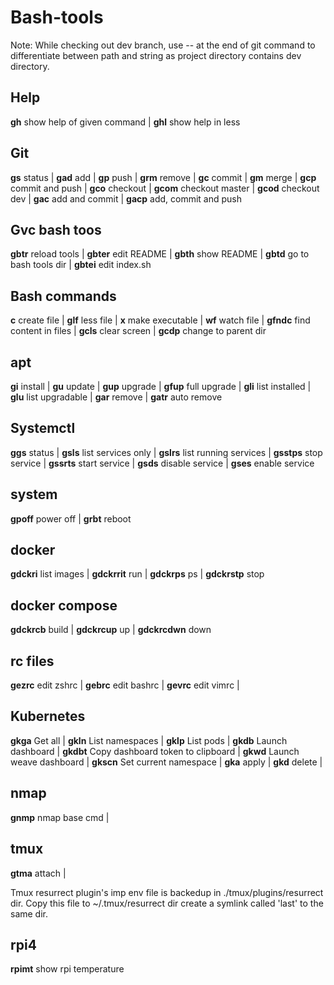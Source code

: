 # Bash-tools
Note:
While checking out dev branch, use -- at the end of git command to differentiate between path and string as project directory contains dev directory.

## Help
**gh** show help of given command | **ghl** show help in less

## Git
**gs** status | **gad** add | **gp**  push | **grm** remove | **gc** commit | **gm** merge | **gcp** commit and push | **gco** checkout | **gcom** checkout master | **gcod** checkout dev | **gac** add and commit | **gacp** add, commit and push

## Gvc bash toos
**gbtr** reload tools | **gbter** edit README | **gbth** show README |
**gbtd** go to bash tools dir | **gbtei** edit index.sh 

## Bash commands
**c** create file | **glf** less file | **x** make executable | **wf** watch file | **gfndc** find content in files | **gcls** clear screen | **gcdp** change to parent dir

## apt
**gi** install | **gu** update | **gup** upgrade | **gfup** full upgrade | **gli** list installed | **glu** list upgradable | **gar** remove | **gatr** auto remove

## Systemctl
**ggs** status | **gsls** list services only | **gslrs** list running services | **gsstps** stop service | **gssrts** start service | **gsds** disable service | **gses** enable service

## system
**gpoff** power off | **grbt** reboot

## docker
**gdckri** list images | **gdckrrit** run | **gdckrps** ps | **gdckrstp** stop 

## docker compose
**gdckrcb** build | **gdckrcup** up | **gdckrcdwn** down

## rc files
**gezrc** edit zshrc | **gebrc** edit bashrc | **gevrc** edit vimrc | 

## Kubernetes
**gkga** Get all | **gkln** List namespaces | **gklp** List pods | **gkdb** Launch dashboard | **gkdbt** Copy dashboard token to clipboard | **gkwd** Launch weave dashboard | **gkscn** Set current namespace | **gka** apply | **gkd** delete |

## nmap
**gnmp** nmap base cmd | 

## tmux
**gtma** attach | 

Tmux resurrect plugin's imp env file is backedup in ./tmux/plugins/resurrect dir. Copy this file to ~/.tmux/resurrect dir create a symlink called 'last' to the same dir.

## rpi4
**rpimt** show rpi temperature
